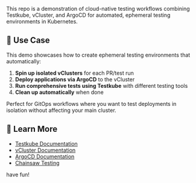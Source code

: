 This repo is a demonstration of cloud-native testing workflows combining Testkube, vCluster, and ArgoCD for automated, ephemeral testing environments in Kubernetes.

## 🎯 Use Case

This demo showcases how to create ephemeral testing environments that automatically:

1. **Spin up isolated vClusters** for each PR/test run
2. **Deploy applications via ArgoCD** to the vCluster
3. **Run comprehensive tests using Testkube** with different testing tools
4. **Clean up automatically** when done

Perfect for GitOps workflows where you want to test deployments in isolation without affecting your main cluster.

## 🔗 Learn More

- [Testkube Documentation](https://docs.testkube.io/)
- [vCluster Documentation](https://www.vcluster.com/docs)
- [ArgoCD Documentation](https://argo-cd.readthedocs.io/)
- [Chainsaw Testing](https://kyverno.github.io/chainsaw/)

have fun!

